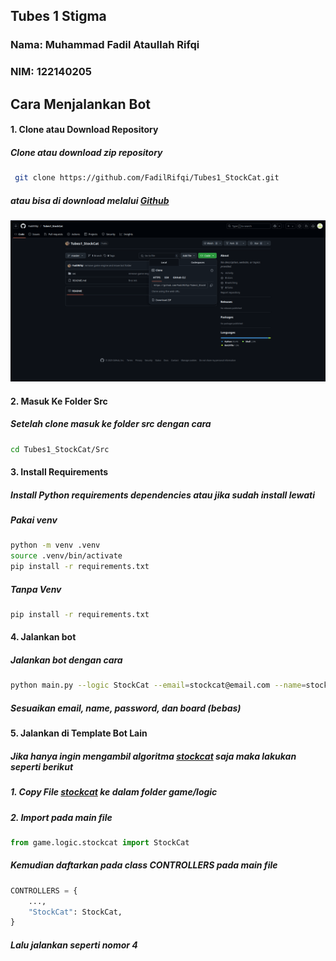 ## Tubes 1 Stigma

### Nama: Muhammad Fadil Ataullah Rifqi

### NIM: 122140205

## Cara Menjalankan Bot

#### 1. Clone atau Download Repository

##### Clone atau download zip repository

```sh
 git clone https://github.com/FadilRifqi/Tubes1_StockCat.git
```

##### atau bisa di download melalui [Github](github.com/FadilRifqi/Tubes1_StockCat/)

![alt text](images/Screenshot_20250530_173747.png)

#### 2. Masuk Ke Folder Src

##### Setelah clone masuk ke folder src dengan cara

```sh
cd Tubes1_StockCat/Src
```

#### 3. Install Requirements

##### Install Python requirements dependencies atau jika sudah install lewati

##### Pakai venv

```sh
python -m venv .venv
source .venv/bin/activate
pip install -r requirements.txt
```

##### Tanpa Venv

```sh
pip install -r requirements.txt
```

#### 4. Jalankan bot

##### Jalankan bot dengan cara

```sh
python main.py --logic StockCat --email=stockcat@email.com --name=stockcat --password=123456 --team etimo --board 9
```

##### Sesuaikan email, name, password, dan board (bebas)

#### 5. Jalankan di Template Bot Lain

##### Jika hanya ingin mengambil algoritma [stockcat](src/game/logic/stockcat.py) saja maka lakukan seperti berikut

##### 1. Copy File [stockcat](src/game/logic/stockcat.py) ke dalam folder game/logic

##### 2. Import pada main file

```python
from game.logic.stockcat import StockCat
```

##### Kemudian daftarkan pada class CONTROLLERS pada main file

```python
CONTROLLERS = {
    ...,
    "StockCat": StockCat,
}
```

##### Lalu jalankan seperti nomor 4
